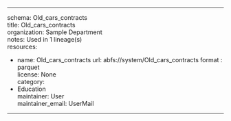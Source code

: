 


---  
schema: Old_cars_contracts  
title: Old_cars_contracts  
organization: Sample Department  
notes: Used in 1 lineage(s)  
resources:  
  - name: Old_cars_contracts 
    url: abfs://system/Old_cars_contracts 
    format : parquet  
license: None  
category:
  - Education  
maintainer: User  
maintainer_email: UserMail  
---
